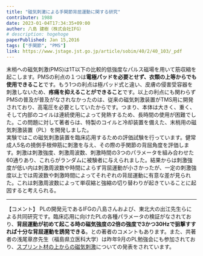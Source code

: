 ```yaml
---
title: "磁気刺激による手関節背屈運動に関する研究"
contributer: 1988
date: 2023-01-04T17:34:35+09:00
auther: 八島 建樹（株式会社IFG）
# description: hogehoge
paperPublished: Jan 15,2016
tags: ["手関節", "PMS"]
link: https://www.jstage.jst.go.jp/article/sobim/40/2/40_103/_pdf
---
```


末梢への磁気刺激(PMS)は1T以下の比較的低強度なパルス磁場を用いて筋収縮を起こします。PMSの利点の１つは**電極パッドを必要とせず、衣類の上等からでも使用できること**です。もう1つの利点は極パッド式と違い、皮膚の侵害受容器を刺激しないため、**疼痛を抑えることができること**です。以上の利点にも関わらずPMSの普及が普及がなされなかったのは、従来の磁気刺激装置がTMS用に開発されており、高電圧を必要としていたからです。つまり、本体は大きく、重く、そして内部のコイルは連続使用によって発熱するため、長時間の使用が困難でした。この問題に対して著者らは、特製のコイルと冷却装置を備えた、末梢用の磁気刺激装置（PL）を開発しました。<br>
実験ではこの磁気刺激装置を臨床応用するための評価試験を行っています。健常成人5名の撓側手根伸筋に刺激を与え、その際の手関節の背屈角度を評価します。刺激は刺激強度、刺激周波数、刺激時間の3つのパラメータを組み合わせた60通りあり、これらがランダムに被験者に与えられました。結果からは刺激強度が低い内は刺激周波数や時間によらず背屈運動が小さかったが、一定の刺激強度以上では周波数や刺激時間によってそれぞれの背屈運動に有意な差が見られた。これは刺激周波数によって単収縮と強縮の切り替わりが起きていることに起因すると考えられる。

---

【コメント】
PLの開発元であるIFGの八島さんおよび、東北大の出江先生らによる共同研究です。臨床応用に向けたPLの各種パラメータの検証がなされており、**背屈運動が初めて起こる時の磁気強度の2倍の強度で3かつ30Hzで狙撃すすれば十分な背屈運動を誘発できる**。との著者のコメントもあります。また、共著者の浅尾章彦先生（福島県立医科大学）は昨年9月のPL勉強会にも参加されており、<a href="../スプリントの上/">スプリント材の上からの磁気刺激</a>についての発表をされています。